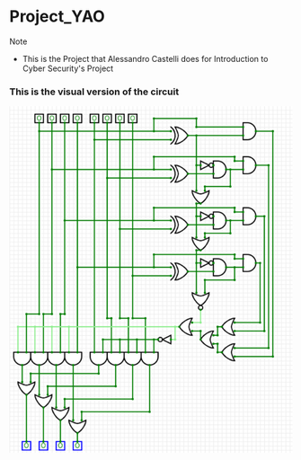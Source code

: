 # Project_YAO

>[!NOTE]
>
>
>* This is the Project that Alessandro Castelli does for Introduction to Cyber Security's Project

### This is the visual version of the circuit

![circuit](img.png)









 

